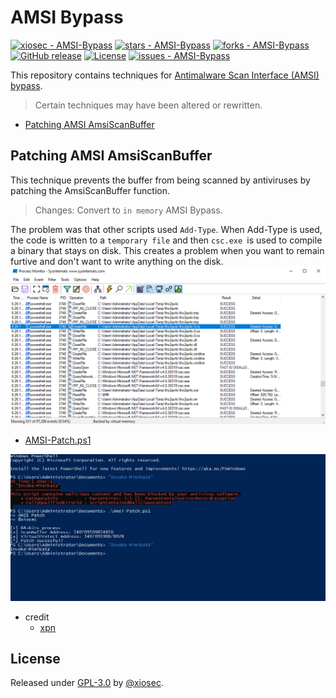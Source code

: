 # AMSI Bypass

[![xiosec - AMSI-Bypass](https://img.shields.io/static/v1?label=xiosec&message=AMSI-Bypass&color=blue&logo=github)](https://github.com/xiosec/AMSI-Bypass)
[![stars - AMSI-Bypass](https://img.shields.io/github/stars/xiosec/AMSI-Bypass?style=social)](https://github.com/xiosec/AMSI-Bypass)
[![forks - AMSI-Bypass](https://img.shields.io/github/forks/xiosec/AMSI-Bypass?style=social)](https://github.com/xiosec/AMSI-Bypass) [![GitHub release](https://img.shields.io/github/release/xiosec/AMSI-Bypass?include_prereleases=&sort=semver)](https://github.com/xiosec/AMSI-Bypass/releases/)
[![License](https://img.shields.io/badge/License-MIT-blue)](#license)
[![issues - AMSI-Bypass](https://img.shields.io/github/issues/xiosec/AMSI-Bypass)](https://github.com/xiosec/AMSI-Bypass/issues)

This repository contains techniques for [Antimalware Scan Interface (AMSI) bypass](https://xiosec.github.io/amsi-bypass).

> Certain techniques may have been altered or rewritten.

* [Patching AMSI AmsiScanBuffer](#patching-amsi-amsiscanbuffer)

## Patching AMSI AmsiScanBuffer
This technique prevents the buffer from being scanned by antiviruses by patching the AmsiScanBuffer function.

> Changes: Convert to `in memory` AMSI Bypass.

The problem was that other scripts used `Add-Type`. When Add-Type is used, the code is written to a `temporary file` and then `csc.exe `is used to compile a binary that stays on disk. This creates a problem when you want to remain furtive and don't want to write anything on the disk.
![amsi patch](asset/cs-temp.png)

* [AMSI-Patch.ps1](AMSI-Patch.ps1)

![amsi patch](asset/amsi-patch.png)

* credit
    * [xpn](https://github.com/xpn)

## License

Released under [GPL-3.0](/LICENSE) by [@xiosec](https://github.com/xiosec).